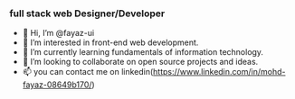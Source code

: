 ### full stack web Designer/Developer

- 👋 Hi, I’m @fayaz-ui
- 👀 I’m interested in front-end web development.
- 🌱 I’m currently learning fundamentals of information technology.
- 💞️ I’m looking to collaborate on open source projects and ideas.
- 📫 you can contact me on linkedin(https://www.linkedin.com/in/mohd-fayaz-08649b170/)

<!---
fayaz-ui/fayaz-ui is a ✨ special ✨ repository because its `README.md` (this file) appears on your GitHub profile.
You can click the Preview link to take a look at your changes.
--->
